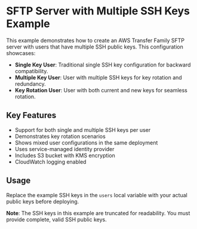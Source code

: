 # SFTP Server with Multiple SSH Keys Example

This example demonstrates how to create an AWS Transfer Family SFTP server with users that have multiple SSH public keys. This configuration showcases:

- **Single Key User**: Traditional single SSH key configuration for backward compatibility.
- **Multiple Key User**: User with multiple SSH keys for key rotation and redundancy.
- **Key Rotation User**: User with both current and new keys for seamless rotation.

## Key Features

- Support for both single and multiple SSH keys per user
- Demonstrates key rotation scenarios
- Shows mixed user configurations in the same deployment
- Uses service-managed identity provider
- Includes S3 bucket with KMS encryption
- CloudWatch logging enabled

## Usage

Replace the example SSH keys in the `users` local variable with your actual public keys before deploying.

**Note**: The SSH keys in this example are truncated for readability. You must provide complete, valid SSH public keys.